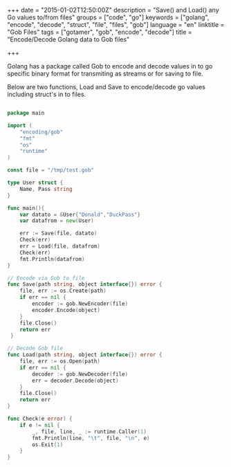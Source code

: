 +++
date = "2015-01-02T12:50:00Z"
description = "Save() and Load() any Go values to/from files"
groups = ["code", "go"]
keywords = ["golang", "encode", "decode", "struct", "file", "files", "gob"]
language = "en"
linktitle = "Gob Files"
tags = ["gotamer", "gob", "encode", "decode"]
title = "Encode/Decode Golang data to Gob files"

+++

Golang has a package called Gob to encode and decode values in to go specific binary format for transmiting as streams or for saving to file. 

Below are two functions, Load and Save to encode/decode go values including struct's in to files.


```go

package main

import (
	"encoding/gob"
	"fmt"
	"os"
	"runtime"
)

const file = "/tmp/test.gob"

type User struct {
	Name, Pass string
}

func main(){
	var datato = &User{"Donald","DuckPass"}
	var datafrom = new(User)

	err := Save(file, datato)
	Check(err)
	err = Load(file, datafrom)
	Check(err)
	fmt.Println(datafrom)
}

// Encode via Gob to file
func Save(path string, object interface{}) error {
	file, err := os.Create(path)
	if err == nil {
		encoder := gob.NewEncoder(file)
		encoder.Encode(object)
	}
	file.Close()
	return err
 }

// Decode Gob file
func Load(path string, object interface{}) error {
	file, err := os.Open(path)
	if err == nil {
		decoder := gob.NewDecoder(file)
		err = decoder.Decode(object)
	}
	file.Close()
	return err
}

func Check(e error) {
	if e != nil {
		_, file, line, _ := runtime.Caller(1)
		fmt.Println(line, "\t", file, "\n", e)
		os.Exit(1)
	}
}

```
